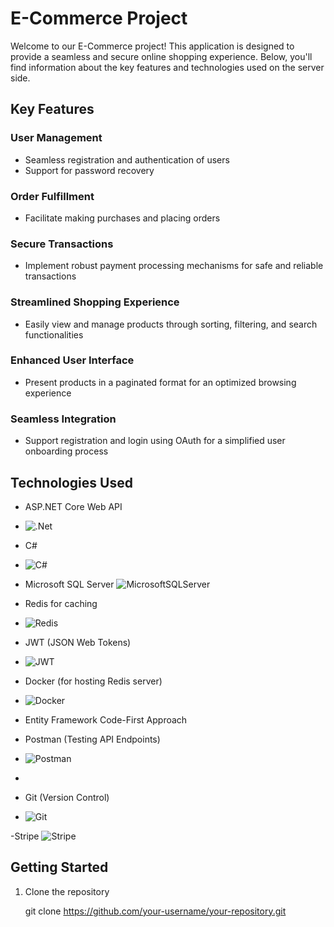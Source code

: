 # E-Commerce Project

Welcome to our E-Commerce project! This application is designed to provide a seamless and secure online shopping experience. Below, you'll find information about the key features and technologies used on the server side.

## Key Features

### User Management
- Seamless registration and authentication of users
- Support for password recovery

### Order Fulfillment
- Facilitate making purchases and placing orders

### Secure Transactions
- Implement robust payment processing mechanisms for safe and reliable transactions

### Streamlined Shopping Experience
- Easily view and manage products through sorting, filtering, and search functionalities

### Enhanced User Interface
- Present products in a paginated format for an optimized browsing experience

### Seamless Integration
- Support registration and login using OAuth for a simplified user onboarding process

## Technologies Used
- ASP.NET Core Web API
- ![.Net](https://img.shields.io/badge/.NET-5C2D91?style=for-the-badge&logo=.net&logoColor=white)

- C#
- ![C#](https://img.shields.io/badge/c%23-%23239120.svg?style=for-the-badge&logo=csharp&logoColor=white)
  
- Microsoft SQL Server
  ![MicrosoftSQLServer](https://img.shields.io/badge/Microsoft%20SQL%20Server-CC2927?style=for-the-badge&logo=microsoft%20sql%20server&logoColor=white)
  
- Redis for caching
- ![Redis](https://img.shields.io/badge/redis-%23DD0031.svg?style=for-the-badge&logo=redis&logoColor=white)
  
- JWT (JSON Web Tokens)
- ![JWT](https://img.shields.io/badge/JWT-black?style=for-the-badge&logo=JSON%20web%20tokens)
  
- Docker (for hosting Redis server)
- ![Docker](https://img.shields.io/badge/docker-%230db7ed.svg?style=for-the-badge&logo=docker&logoColor=white)
  
- Entity Framework Code-First Approach
  
- Postman (Testing API Endpoints)
- ![Postman](https://img.shields.io/badge/Postman-FF6C37?style=for-the-badge&logo=postman&logoColor=white)
- 
- Git (Version Control)
- ![Git](https://img.shields.io/badge/git-%23F05033.svg?style=for-the-badge&logo=git&logoColor=white)

-Stripe
![Stripe](https://img.shields.io/badge/Stripe-626CD9?style=for-the-badge&logo=Stripe&logoColor=white)

## Getting Started
1. Clone the repository

   git clone https://github.com/your-username/your-repository.git



